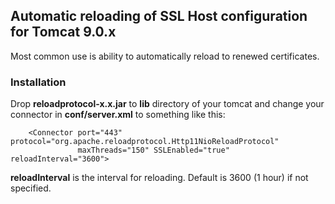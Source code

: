 ## Automatic reloading of SSL Host configuration for Tomcat 9.0.x

Most common use is ability to automatically reload to renewed certificates.

### Installation
Drop **reloadprotocol-x.x.jar** to **lib** directory of your tomcat and change your connector in **conf/server.xml** to something like this:
```
    <Connector port="443" protocol="org.apache.reloadprotocol.Http11NioReloadProtocol"
               maxThreads="150" SSLEnabled="true" reloadInterval="3600">
```

**reloadInterval** is the interval for reloading. Default is 3600 (1 hour) if not specified.
